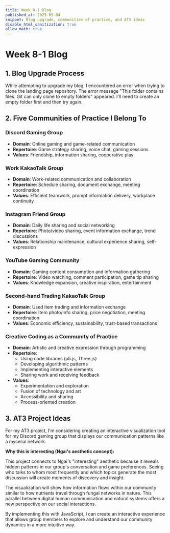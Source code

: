 ```yaml
---
title: Week 8-1 Blog
published_at: 2025-05-04
snippet: Blog upgrade, communities of practice, and AT3 ideas
disable_html_sanitization: true
allow_math: true
---
```


# Week 8-1 Blog

## 1. Blog Upgrade Process

While attempting to upgrade my blog, I encountered an error when trying to clone the landing page repository. The error message "This folder contains files. Git can only clone to empty folders" appeared. I'll need to create an empty folder first and then try again.

## 2. Five Communities of Practice I Belong To

### Discord Gaming Group

- **Domain**: Online gaming and game-related communication
- **Repertoire**: Game strategy sharing, voice chat, gaming sessions
- **Values**: Friendship, information sharing, cooperative play

### Work KakaoTalk Group

- **Domain**: Work-related communication and collaboration
- **Repertoire**: Schedule sharing, document exchange, meeting coordination
- **Values**: Efficient teamwork, prompt information delivery, workplace continuity

### Instagram Friend Group

- **Domain**: Daily life sharing and social networking
- **Repertoire**: Photo/video sharing, event information exchange, trend discussions
- **Values**: Relationship maintenance, cultural experience sharing, self-expression

### YouTube Gaming Community

- **Domain**: Gaming content consumption and information gathering
- **Repertoire**: Video watching, comment participation, game tip sharing
- **Values**: Knowledge expansion, creative inspiration, entertainment

### Second-hand Trading KakaoTalk Group

- **Domain**: Used item trading and information exchange
- **Repertoire**: Item photo/info sharing, price negotiation, meeting coordination
- **Values**: Economic efficiency, sustainability, trust-based transactions

### Creative Coding as a Community of Practice

- **Domain**: Artistic and creative expression through programming
- **Repertoire**:
  - Using code libraries (p5.js, Three.js)
  - Developing algorithmic patterns
  - Implementing interactive elements
  - Sharing work and receiving feedback
- **Values**:
  - Experimentation and exploration
  - Fusion of technology and art
  - Accessibility and sharing
  - Process-oriented creation

## 3. AT3 Project Ideas

For my AT3 project, I'm considering creating an interactive visualization tool for my Discord gaming group that displays our communication patterns like a mycelial network.

**Why this is interesting (Ngai's aesthetic concept):**

This project connects to Ngai's "interesting" aesthetic because it reveals hidden patterns in our group's conversation and game preferences. Seeing who talks to whom most frequently and which topics generate the most discussion will create moments of discovery and insight.

The visualization will show how information flows within our community similar to how nutrients travel through fungal networks in nature. This parallel between digital human communication and natural systems offers a new perspective on our social interactions.

By implementing this with JavaScript, I can create an interactive experience that allows group members to explore and understand our community dynamics in a more intuitive way.

